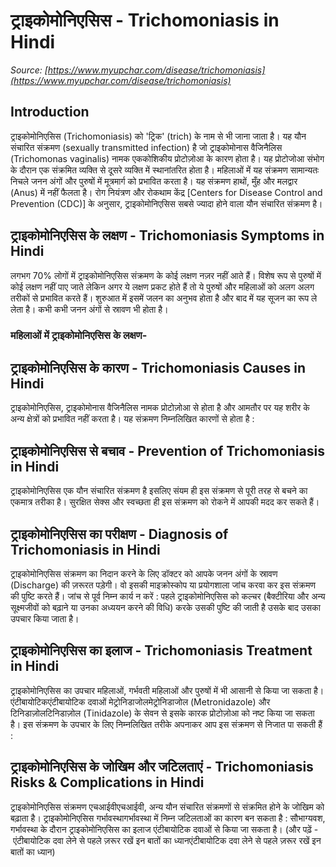 # ट्राइकोमोनिएसिस - Trichomoniasis in Hindi
_Source: [https://www.myupchar.com/disease/trichomoniasis](https://www.myupchar.com/disease/trichomoniasis)_

## Introduction
ट्राइकोमोनिएसिस (Trichomoniasis) को 'ट्रिक' (trich) के नाम से भी जाना जाता है। यह यौन संचारित संक्रमण (sexually transmitted infection) है जो ट्राइकोमोनास वैजिनैलिस (Trichomonas vaginalis) नामक एककोशिकीय प्रोटोज़ोआ के कारण होता है। यह प्रोटोजोआ संभोग के दौरान एक संक्रमित व्यक्ति से दूसरे व्यक्ति में स्थानांतरित होता है। महिलाओं में यह संक्रमण सामान्यतः निचले जनन अंगों और पुरुषों में मूत्रमार्ग को प्रभावित करता है।
यह संक्रमण हाथों, मुँह और मलद्वार (Anus) में नहीं फैलता है। रोग नियंत्रण और रोकथाम केंद्र [Centers for Disease Control and Prevention (CDC)] के अनुसार, ट्राइकोमोनिएसिस सबसे ज्यादा होने वाला यौन संचारित संक्रमण है।

## ट्राइकोमोनिएसिस के लक्षण - Trichomoniasis Symptoms in Hindi
लगभग 70% लोगों में ट्राइकोमोनिएसिस संक्रमण के कोई लक्षण नज़र नहीं आते हैं। विशेष रूप से पुरुषों में कोई लक्षण नहीं पाए जाते लेकिन अगर ये लक्षण प्रकट होते हैं तो ये पुरुषों और महिलाओं को अलग अलग तरीकों से प्रभावित करते हैं। शुरुआत में इसमें जलन का अनुभव होता है और बाद में यह सूजन का रूप ले लेता है। कभी कभी जनन अंगों से स्रावण भी होता है।
### महिलाओं में ट्राइकोमोनिएसिस के लक्षण-

## ट्राइकोमोनिएसिस के कारण - Trichomoniasis Causes in Hindi
ट्राइकोमोनिएसिस, ट्राइकोमोनास वैजिनैलिस नामक प्रोटोज़ोआ से होता है और आमतौर पर यह शरीर के अन्य क्षेत्रों को प्रभावित नहीं करता है। यह संक्रमण निम्नलिखित कारणों से होता है :

## ट्राइकोमोनिएसिस से बचाव - Prevention of Trichomoniasis in Hindi
ट्राइकोमोनिएसिस एक यौन संचारित संक्रमण है इसलिए संयम ही इस संक्रमण से पूरी तरह से बचने का एकमात्र तरीका है। सुरक्षित सेक्स और स्वच्छता ही इस संक्रमण को रोकने में आपकी मदद कर सकते हैं।

## ट्राइकोमोनिएसिस का परीक्षण - Diagnosis of Trichomoniasis in Hindi
ट्राइकोमोनिएसिस संक्रमण का निदान करने के लिए डॉक्टर को आपके जनन अंगों के स्रावण (Discharge) की ज़रूरत पड़ेगी। वो इसकी माइक्रोस्कोप या प्रयोगशाला जांच करवा कर इस संक्रमण की पुष्टि करते हैं।
जांच से पूर्व निम्न कार्य न करें :
पहले ट्राइकोमोनिएसिस को कल्चर (बैक्टीरिया और अन्य सूक्ष्मजीवों को बढ़ाने या उनका अध्ययन करने की विधि) करके उसकी पुष्टि की जाती है उसके बाद उसका उपचार किया जाता है।

## ट्राइकोमोनिएसिस का इलाज - Trichomoniasis Treatment in Hindi
ट्राइकोमोनिएसिस का उपचार महिलाओं, गर्भवती महिलाओं और पुरुषों में भी आसानी से किया जा सकता है। एंटीबायोटिकएंटीबायोटिक दवाओं मेट्रोनिडाजोलमेट्रोनिडाजोल (Metronidazole) और टिनिडाज़ोलटिनिडाज़ोल (Tinidazole) के सेवन से इसके कारक प्रोटोज़ोआ को नष्ट किया जा सकता है। इस संक्रमण के उपचार के लिए निम्नलिखित तरीके अपनाकर आप इस संक्रमण से निजात पा सकती हैं :

## ट्राइकोमोनिएसिस के जोखिम और जटिलताएं - Trichomoniasis Risks & Complications in Hindi
ट्राइकोमोनिएसिस संक्रमण एचआईवीएचआईवी, अन्य यौन संचारित संक्रमणों से संक्रमित होने के जोखिम को बढ़ाता है। ट्राइकोमोनिएसिस गर्भावस्थागर्भावस्था में निम्न जटिलताओं का कारण बन सकता है :
सौभाग्यवश, गर्भावस्था के दौरान ट्राइकोमोनिएसिस का इलाज एंटीबायोटिक दवाओं से किया जा सकता है। (और पढ़ें - एंटीबायोटिक दवा लेने से पहले ज़रूर रखें इन बातों का ध्यानएंटीबायोटिक दवा लेने से पहले ज़रूर रखें इन बातों का ध्यान)

